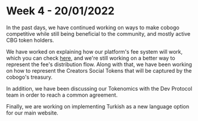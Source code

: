 # Week 4 - 20/01/2022

In the past days, we have continued working on ways to make cobogo competitive while still being beneficial to the community, and mostly active CBG token holders.&#x20;

We have worked on explaining how our platform's fee system will work, which you can check [here](../token/cbg/platform-fee.md), and we're still working on a better way to represent the fee's distribution flow. Along with that, we have been working on how to represent the Creators Social Tokens that will be captured by the cobogo's treasury.

In addition, we have been discussing our Tokenomics with the Dev Protocol team in order to reach a common agreement.&#x20;

Finally, we are working on implementing Turkish as a new language option for our main website.

